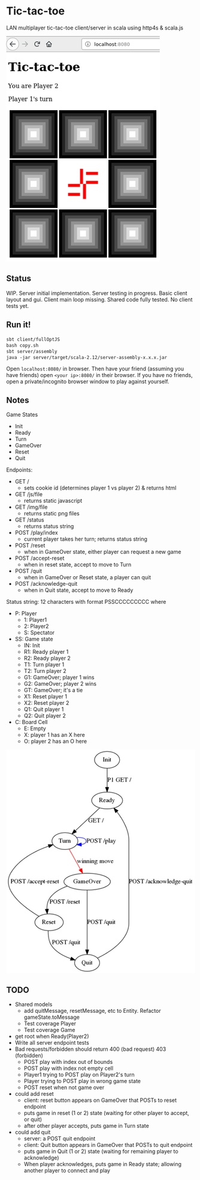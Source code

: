 Tic-tac-toe 
===========

LAN multiplayer tic-tac-toe client/server in scala using http4s & scala.js

![doc/client.png](doc/client.png)

Status
------

WIP.  Server initial implementation.
Server testing in progress.
Basic client layout and gui.
Client main loop missing.
Shared code fully tested.
No client tests yet.

Run it!
-------

```
sbt client/fullOptJS
bash copy.sh
sbt server/assembly
java -jar server/target/scala-2.12/server-assembly-x.x.x.jar
```

Open `localhost:8080/` in browser.
Then have your friend (assuming you have friends) open `<your ip>:8080/` in their browser.
If you have no friends, open a private/incognito browser window to play against yourself.

Notes
-----

Game States
- Init
- Ready
- Turn
- GameOver
- Reset
- Quit

Endpoints:
- GET /
    - sets cookie id (determines player 1 vs player 2) & returns html
- GET /js/file
    - returns static javascript
- GET /img/file
    - returns static png files
- GET /status
    - returns status string
- POST /play/index
    - current player takes her turn; returns status string
- POST /reset
    - when in GameOver state, either player can request a new game
- POST /accept-reset
    - when in reset state, accept to move to Turn
- POST /quit
    - when in GameOver or Reset state, a player can quit
- POST /acknowledge-quit
    - when in Quit state, accept to move to Ready

Status string: 12 characters with format PSSCCCCCCCCC where
- P: Player
    - 1: Player1
    - 2: Player2
    - S: Spectator
- SS: Game state
    - IN: Init
    - R1: Ready player 1
    - R2: Ready player 2
    - T1: Turn player 1
    - T2: Turn player 2
    - G1: GameOver; player 1 wins
    - G2: GameOver; player 2 wins
    - GT: GameOver; it's a tie
    - X1: Reset player 1
    - X2: Reset player 2
    - Q1: Quit player 1
    - Q2: Quit player 2
- C: Board Cell
    - E: Empty
    - X: player 1 has an X here
    - O: player 2 has an O here

![doc/finite-state-machine.png](doc/finite-state-machine.png)


TODO
----

- Shared models
    - add quitMessage, resetMessage, etc to Entity.
      Refactor gameState.toMessage
    - Test coverage Player
    - Test coverage Game
- get root when Ready(Player2)
- Write all server endpoint tests
- Bad requests/forbidden should return 400 (bad request) 403 (forbidden)
    - POST play with index out of bounds
    - POST play with index not empty cell
    - Player1 trying to POST play on Player2's turn
    - Player trying to POST play in wrong game state
    - POST reset when not game over
- could add reset
    - client: reset button appears on GameOver that POSTs to reset endpoint
    - puts game in reset (1 or 2) state (waiting for other player to accept, or quit)
    - after other player accepts, puts game in Turn state
- could add quit
    - server: a POST quit endpoint
    - client: Quit button appears in GameOver that POSTs to quit endpoint
    - puts game in Quit (1 or 2) state (waiting for remaining player to acknowledge)
    - When player acknowledges, puts game in Ready state;
      allowing another player to connect and play
